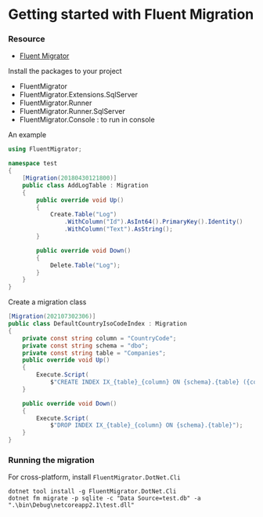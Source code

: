 # Getting started with Fluent Migration

### Resource

* [Fluent Migrator](https://fluentmigrator.github.io/)


Install the packages to your project

* FluentMigrator
* FluentMigrator.Extensions.SqlServer
* FluentMigrator.Runner
* FluentMigrator.Runner.SqlServer
* FluentMigrator.Console : to run in console


An example

```csharp
using FluentMigrator;

namespace test
{
    [Migration(20180430121800)]
    public class AddLogTable : Migration
    {
        public override void Up()
        {
            Create.Table("Log")
                .WithColumn("Id").AsInt64().PrimaryKey().Identity()
                .WithColumn("Text").AsString();
        }

        public override void Down()
        {
            Delete.Table("Log");
        }
    }
}
```


Create a migration class

```csharp
[Migration(202107302306)]
public class DefaultCountryIsoCodeIndex : Migration
{
    private const string column = "CountryCode";
    private const string schema = "dbo";
    private const string table = "Companies";
    public override void Up()
    {
        Execute.Script(
            $"CREATE INDEX IX_{table}_{column} ON {schema}.{table} ({column})");
    }

    public override void Down()
    {
        Execute.Script(
            $"DROP INDEX IX_{table}_{column} ON {schema}.{table}");
    }
}
```

### Running the migration

For cross-platform, install `FluentMigrator.DotNet.Cli`

    dotnet tool install -g FluentMigrator.DotNet.Cli
    dotnet fm migrate -p sqlite -c "Data Source=test.db" -a ".\bin\Debug\netcoreapp2.1\test.dll"
